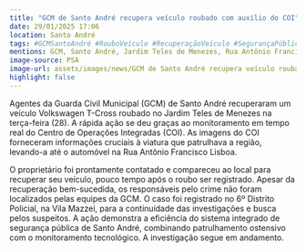 ```yaml
---
title: "GCM de Santo André recupera veículo roubado com auxílio do COI"
date: 29/01/2025 17:06
location: Santo André
tags: #GCMSantoAndré #RouboVeículo #RecuperaçãoVeículo #SegurançaPública #SantoAndré #COI #Polícia #VolkswagenTCross #JardimTelesdeMenezes #Investigação #abc360noticias
mentions: GCM, Santo André, Jardim Teles de Menezes, Rua Antônio Francisco Lisboa, COI, Volkswagen T-Cross, 6º Distrito Policial, Vila Mazzei.
image-source: PSA
image-url: assets/images/news/GCM de Santo André recupera veículo roubado com auxílio do COI.jpg
highlight: false
---
```


Agentes da Guarda Civil Municipal (GCM) de Santo André recuperaram um veículo Volkswagen T-Cross roubado no Jardim Teles de Menezes na terça-feira (28).  A rápida ação se deu graças ao monitoramento em tempo real do Centro de Operações Integradas (COI).  As imagens do COI forneceram informações cruciais à viatura que patrulhava a região, levando-a até o automóvel na Rua Antônio Francisco Lisboa.

O proprietário foi prontamente contatado e compareceu ao local para recuperar seu veículo, pouco tempo após o roubo ser registrado. Apesar da recuperação bem-sucedida, os responsáveis pelo crime não foram localizados pelas equipes da GCM.  O caso foi registrado no 6º Distrito Policial, na Vila Mazzei, para a continuidade das investigações e busca pelos suspeitos. A ação demonstra a eficiência do sistema integrado de segurança pública de Santo André, combinando patrulhamento ostensivo com o monitoramento tecnológico.  A investigação segue em andamento.
